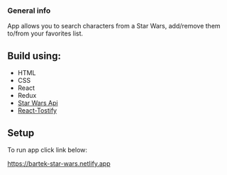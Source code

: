 ### General info

App allows you to search characters from a Star Wars, add/remove them to/from your favorites list.

## Build using:

- HTML
- CSS
- React
- Redux
- [Star Wars Api](https://swapi.dev/)
- [React-Tostify](https://fkhadra.github.io/react-toastify/how-to-style)

## Setup

To run app click link below:

https://bartek-star-wars.netlify.app
